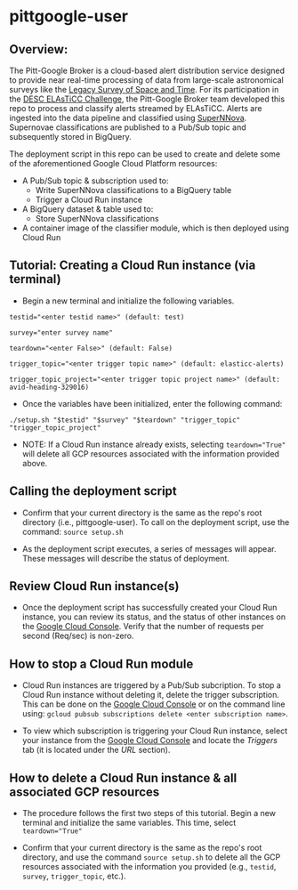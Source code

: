 # pittgoogle-user

## Overview:
The Pitt-Google Broker is a cloud-based alert distribution service designed to provide near real-time processing of data from large-scale astronomical surveys like the [Legacy Survey of Space and Time](https://www.lsst.org). For its participation in the [DESC ELAsTiCC Challenge](https://portal.nersc.gov/cfs/lsst/DESC_TD_PUBLIC/ELASTICC/), the Pitt-Google Broker team developed this repo to process and classify alerts streamed by ELAsTiCC. Alerts are ingested into the data pipeline and classified using [SuperNNova](https://supernnova.readthedocs.io/en/latest/index.html). Supernovae classifications are published to a Pub/Sub topic and subsequently stored in BigQuery.

The deployment script in this repo can be used to create and delete some of the aforementioned Google Cloud Platform resources:
* A Pub/Sub topic & subscription used to:
    * Write SuperNNova classifications to a BigQuery table
    * Trigger a Cloud Run instance
* A BigQuery dataset & table used to:
    *  Store SuperNNova classifications
* A container image of the classifier module, which is then deployed using Cloud Run

## Tutorial: Creating a Cloud Run instance (via terminal)
* Begin a new terminal and initialize the following variables.

```
testid="<enter testid name>" (default: test)

survey="enter survey name"

teardown="<enter False>" (default: False)

trigger_topic="<enter trigger topic name>" (default: elasticc-alerts)

trigger_topic_project="<enter trigger topic project name>" (default: avid-heading-329016)
```
* Once the variables have been initialized, enter the following command:

```
./setup.sh "$testid" "$survey" "$teardown" "trigger_topic" "trigger_topic_project"
```
* NOTE: If a Cloud Run instance already exists, selecting `teardown="True"` will delete all GCP resources associated with the information provided above.


## Calling the deployment script
* Confirm that your current directory is the same as the repo's root directory (i.e., pittgoogle-user). To call on the deployment script, use the command: `source setup.sh`

* As the deployment script executes, a series of messages will appear. These messages will describe the status of deployment.


## Review Cloud Run instance(s)
* Once the deployment script has successfully created your Cloud Run instance, you can review its status, and the status of other instances on the [Google Cloud Console](https://console.cloud.google.com/run?). Verify that the number of requests per second (Req/sec) is non-zero.

## How to stop a Cloud Run module
* Cloud Run instances are triggered by a Pub/Sub subcription. To stop a Cloud Run instance without deleting it, delete the trigger subscription. This can be done on the [Google Cloud Console](https://console.cloud.google.com/cloudpubsub/subscription/list?) or on the command line using: `gcloud pubsub subscriptions delete <enter subscription name>`.

* To view which subscription is triggering your Cloud Run instance, select your instance from the [Google Cloud Console](https://console.cloud.google.com/run?) and locate the _Triggers_ tab (it is located under the _URL_ section).

## How to delete a Cloud Run instance & all associated GCP resources
* The procedure follows the first two steps of this tutorial. Begin a new terminal and initialize the same variables. This time, select `teardown="True"`

* Confirm that your current directory is the same as the repo's root directory, and use the command `source setup.sh` to delete all the GCP resources associated with the information you provided (e.g., `testid`, `survey`, `trigger_topic`, etc.).